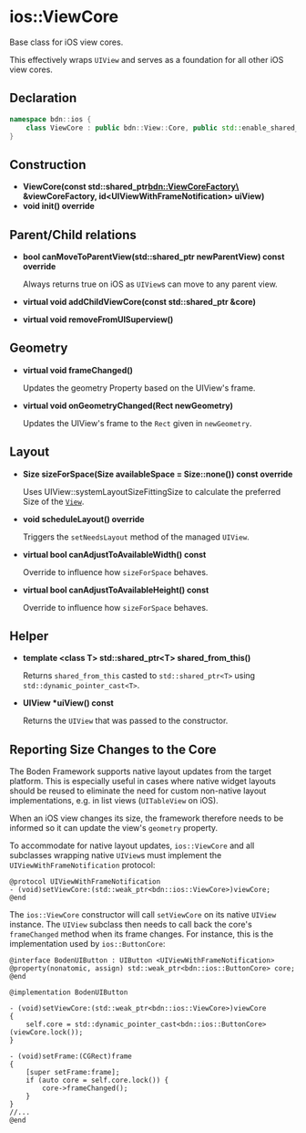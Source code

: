 # ios::ViewCore

Base class for iOS view cores.

This effectively wraps `UIView` and serves as a foundation for all other iOS view cores.

## Declaration

```c++
namespace bdn::ios {
	class ViewCore : public bdn::View::Core, public std::enable_shared_from_this<ViewCore>
}
```

## Construction

* **ViewCore(const std::shared_ptr<bdn::ViewCoreFactory\> &viewCoreFactory, id<UIViewWithFrameNotification\> uiView)**
* **void init() override**


## Parent/Child relations

* **bool canMoveToParentView(std::shared_ptr<View> newParentView) const override**

	Always returns true on iOS as `UIView`s can move to any parent view.

* **virtual void addChildViewCore(const std::shared_ptr<ViewCore> &core)**
* **virtual void removeFromUISuperview()**

## Geometry

* **virtual void frameChanged()**
	
	Updates the geometry Property based on the UIView's frame.

* **virtual void onGeometryChanged(Rect newGeometry)**

	Updates the UIView's frame to the `Rect` given in `newGeometry`.

## Layout

* **Size sizeForSpace(Size availableSpace = Size::none()) const override**

	Uses UIView::systemLayoutSizeFittingSize to calculate the preferred Size of the [`View`](../view.md).

* **void scheduleLayout() override**

	Triggers the `setNeedsLayout` method of the managed `UIView`.

* **virtual bool canAdjustToAvailableWidth() const**

	Override to influence how `sizeForSpace` behaves.

* **virtual bool canAdjustToAvailableHeight() const**

	Override to influence how `sizeForSpace` behaves.

## Helper
	
* **template <class T\> std::shared_ptr<T\> shared_from_this()**

	Returns `shared_from_this` casted to `std::shared_ptr<T>` using `std::dynamic_pointer_cast<T>`. 

* **UIView \*uiView() const**

	Returns the `UIView` that was passed to the constructor.

## Reporting Size Changes to the Core

The Boden Framework supports native layout updates from the target platform. This is especially useful in cases where native widget layouts should be reused to eliminate the need for custom non-native layout implementations, e.g. in list views (`UITableView` on iOS).

When an iOS view changes its size, the framework therefore needs to be informed so it can update the view's `geometry` property.

To accommodate for native layout updates, `ios::ViewCore` and all subclasses wrapping native `UIView`s must implement the `UIViewWithFrameNotification` protocol:

```obj-c
@protocol UIViewWithFrameNotification
- (void)setViewCore:(std::weak_ptr<bdn::ios::ViewCore>)viewCore;
@end
```

The `ios::ViewCore` constructor will call `setViewCore` on its native `UIView` instance. The `UIView` subclass then needs to call back the core's `frameChanged` method when its frame changes. For instance, this is the implementation used by `ios::ButtonCore`:

```obj-c
@interface BodenUIButton : UIButton <UIViewWithFrameNotification>
@property(nonatomic, assign) std::weak_ptr<bdn::ios::ButtonCore> core;
@end

@implementation BodenUIButton

- (void)setViewCore:(std::weak_ptr<bdn::ios::ViewCore>)viewCore
{
    self.core = std::dynamic_pointer_cast<bdn::ios::ButtonCore>(viewCore.lock());
}

- (void)setFrame:(CGRect)frame
{
    [super setFrame:frame];
    if (auto core = self.core.lock()) {
        core->frameChanged();
    }
}
//...
@end
```

